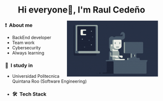 <h1 align="center">Hi everyone👋, I'm Raul Cedeño</h1>

<img alt="Night Coding" src="https://raw.githubusercontent.com/AVS1508/AVS1508/master/assets/Night-Coding.gif" align="right"/>

### ❗ &nbsp;About me
- BackEnd developer
- Team work
- Cybersecurity
- Always learning

### 💪 &nbsp;I study in
- Universidad Politecnica Quintana Roo (Software Engineering)

- ### 🛠 &nbsp;Tech Stack
